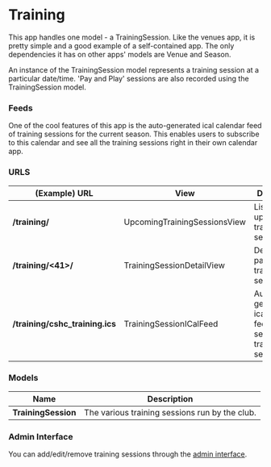 # Training

This app handles one model - a TrainingSession. Like the venues app, it is pretty simple and a good example of a self-contained app. The only dependencies it has on other apps' models are Venue and Season.

An instance of the TrainingSession model represents a training session at a particular date/time. 'Pay and Play' sessions are also recorded using the TrainingSession model.

### Feeds

One of the cool features of this app is the auto-generated ical calendar feed of training sessions for the current season. This enables users to subscribe to this calendar and see all the training sessions right in their own calendar app.

### URLS

|(Example) URL                   |View                         |Description                                 |
|--------------------------------|-----------------------------|--------------------------------------------|
|**/training/**                  |UpcomingTrainingSessionsView |Lists all upcoming training sessions.       |
|**/training/<41>/**             |TrainingSessionDetailView    |Details of a particular training session.   |
|**/training/cshc_training.ics** |TrainingSessionICalFeed      |Automatically generated ical calendar feed of this season's training sessions|

### Models

|Name                 |Description    |
|---------------------|----------------
|**TrainingSession**  |The various training sessions run by the club.|

### Admin Interface

You can add/edit/remove training sessions through the [admin interface](http://www.cambridgesouthhockeyclub.co.uk/admin/training/).
